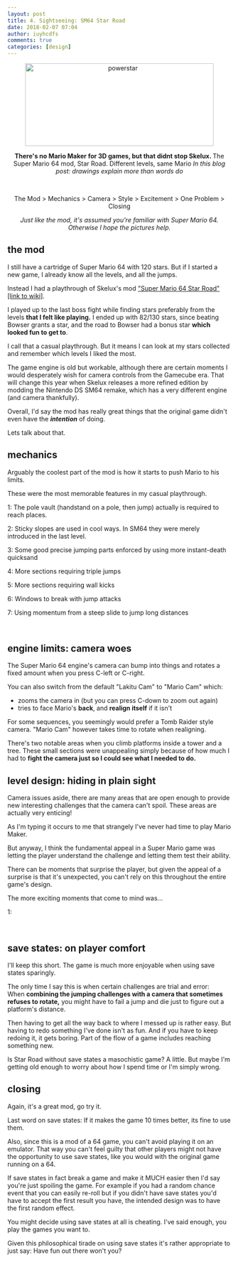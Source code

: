 ```yaml
---
layout: post
title: 4. Sightseeing: SM64 Star Road
date: 2018-02-07 07:04
author: iuyhcdfs
comments: true
categories: [design]
---
```

<p style="text-align:center;"><img class="  wp-image-175 aligncenter" src="https://iuondesign.files.wordpress.com/2018/02/powerstar1.png" alt="powerstar" width="424" height="186" /></p>
<p style="text-align:center;"><strong>There's no Mario Maker for 3D games, but that didnt stop Skelux.
</strong>The Super Mario 64 mod, Star Road. Different levels, same Mario
<em>
In this blog post: drawings explain more than words do</em></p>
<!--more-->

&nbsp;
<p style="text-align:center;">The Mod &gt; Mechanics &gt; Camera &gt; Style &gt; Excitement &gt; One Problem &gt; Closing</p>
<p style="text-align:center;"><i>Just like the mod, it's assumed you're familiar with Super Mario 64.
Otherwise I hope the pictures help.
</i></p>

<h2><strong>the mod</strong></h2>
I still have a cartridge of Super Mario 64 with 120 stars. But if I started a new game, I already know all the levels, and all the jumps.

Instead I had a playthrough of Skelux's mod <a href="http://mario64hacks.wikia.com/wiki/Super_Mario_Star_Road" target="_blank" rel="noopener">"Super Mario 64 Star Road" [link to wiki]</a>.

I played up to the last boss fight while finding stars preferably from the levels <strong>that I felt like playing.</strong> I ended up with 82/130 stars, since beating Bowser grants a star, and the road to Bowser had a bonus star <strong>which looked fun to get to</strong>.

I call that a casual playthrough. But it means I can look at my stars collected and remember which levels I liked the most.

The game engine is old but workable, although there are certain moments I would desperately wish for camera controls from the Gamecube era. That will change this year when Skelux releases a more refined edition by modding the Nintendo DS SM64 remake, which has a very different engine (and camera thankfully).

Overall, I'd say the mod has really great things that the original game didn't even have the <strong><em>intention</em></strong> of doing.

Lets talk about that.
<h2><strong>mechanics</strong></h2>
Arguably the coolest part of the mod is how it starts to push Mario to his limits.

These were the most memorable features in my casual playthrough.

1: The pole vault (handstand on a pole, then jump) actually is required to reach places.

2: Sticky slopes are used in cool ways. In SM64 they were merely introduced in the last level.

3: Some good precise jumping parts enforced by using more instant-death quicksand

4: More sections requiring triple jumps

5: More sections requiring wall kicks

6: Windows to break with jump attacks

7: Using momentum from a steep slide to jump long distances

&nbsp;
<h2>engine limits: camera woes</h2>
The Super Mario 64 engine's camera can bump into things and rotates a fixed amount when you press C-left or C-right.

You can also switch from the default "Lakitu Cam" to "Mario Cam" which:
<ul>
	<li>zooms the camera in (but you can press C-down to zoom out again)</li>
	<li>tries to face Mario's <strong>back</strong>, and <b>realign itself</b> if it isn't</li>
</ul>
For some sequences, you seemingly would prefer a Tomb Raider style camera. "Mario Cam" however takes time to rotate when realigning.

There's two notable areas when you climb platforms inside a tower and a tree. These small sections were unappealing simply because of how much I had to <strong>fight the camera just so I could see what I needed to do.</strong>
<h2>level design: hiding in plain sight</h2>
Camera issues aside, there are many areas that are open enough to provide new interesting challenges that the camera can't spoil. These areas are actually very enticing!

As I'm typing it occurs to me that strangely I've never had time to play Mario Maker.

But anyway, I think the fundamental appeal in a Super Mario game was letting the player understand the challenge and letting them test their ability.

There can be moments that surprise the player, but given the appeal of a surprise is that it's unexpected, you can't rely on this throughout the entire game's design.

The more exciting moments that come to mind was...

1:

&nbsp;
<h2>save states: on player comfort</h2>
I'll keep this short. The game is much more enjoyable when using save states sparingly.

The only time I say this is when certain challenges are trial and error: When <strong>combining the jumping challenges with a camera that sometimes refuses to rotate,</strong> you might have to fail a jump and die just to figure out a platform's distance.

Then having to get all the way back to where I messed up is rather easy. But having to redo something I've done isn't as fun. And if you have to keep redoing it, it gets boring. Part of the flow of a game includes reaching something new.

Is Star Road without save states a masochistic game? A little. But maybe I'm getting old enough to worry about how I spend time or I'm simply wrong.
<h2>closing</h2>
Again, it's a great mod, go try it.

Last word on save states: If it makes the game 10 times better, its fine to use them.

Also, since this is a mod of a 64 game, you can't avoid playing it on an emulator. That way you can't feel guilty that other players might not have the opportunity to use save states, like you would with the original game running on a 64.

If save states in fact break a game and make it MUCH easier then I'd say you're just spoiling the game. For example if you had a random chance event that you can easily re-roll but if you didn't have save states you'd have to accept the first result you have, the intended design was to have the first random effect.

You might decide using save states at all is cheating. I've said enough, you play the games you want to.

Given this philosophical tirade on using save states it's rather appropriate to just say:
Have fun out there won't you?

&nbsp;
<div id="hc_extension_bkgnd" style="position:fixed;left:0;top:0;right:0;bottom:0;z-index:-1999999999;display:block;background:none 0 0 / auto repeat scroll padding-box border-box #ffffff;"></div>
